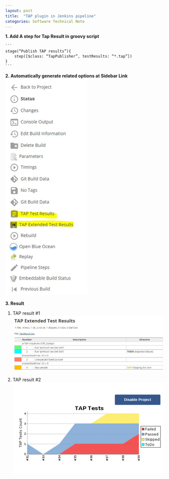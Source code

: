```yaml
---
layout: post
title:  "TAP plugin in Jenkins pipeline"
categories: Software Technical Note
---
```


**1. Add A step for Tap Result in groovy script**

    ```
    stage(“Publish TAP results”){
        step([$class: “TapPublisher”, testResults: “*.tap”])
    }
    ```


**2. Automatically generate related options at Sidebar Link**
   ![Sidebar Link](/assets/images/side_bar.png)


**3. Result**
   1. TAP result #1
       ![TAP result #1](/assets/images/tap_1.jpeg) 



   2. TAP result #2
       ![TAP result #2](/assets/images/tap_2.png)